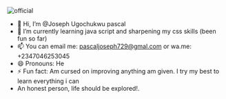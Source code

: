 ![official](https://github.com/user-attachments/assets/9529626a-b989-4457-a961-3eac35c679e7)

- 👋 Hi, I’m @Joseph Ugochukwu pascal
- 🌱 I’m currently learning java script and sharpening my css skills (been fun so far) 
- 📫 You can email me: pascaljoseph729@gmal.com or wa.me: +2347046253045
- 😄 Pronouns: He
- ⚡ Fun fact: Am cursed on improving anything am given. I try my best to learn everything i can
- An honest person, life should be explored!.

<!---
Ugochukwu111/Ugochukwu111 is a ✨ special ✨ repository because its `README.md` (this file) appears on your GitHub profile.
You can click the Preview link to take a look at your changes.
--->
